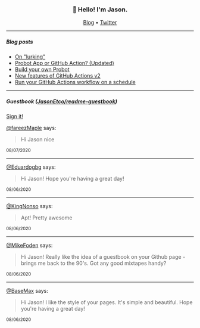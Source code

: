 <h3 align="center">👋 Hello! I'm Jason.</h3>

<p align="center">
  <a href="https://jasonet.co">Blog</a> •
  <a href="https://twitter.com/JasonEtco">Twitter</a>
</p>

---

##### Blog posts

<!--START_SECTION:posts-->
* [On &quot;lurking&quot;](https:&#x2F;&#x2F;jasonet.co&#x2F;posts&#x2F;on-lurking&#x2F;)
* [Probot App or GitHub Action? (Updated)](https:&#x2F;&#x2F;jasonet.co&#x2F;posts&#x2F;probot-app-or-github-action-v2&#x2F;)
* [Build your own Probot](https:&#x2F;&#x2F;jasonet.co&#x2F;posts&#x2F;build-your-own-probot&#x2F;)
* [New features of GitHub Actions v2](https:&#x2F;&#x2F;jasonet.co&#x2F;posts&#x2F;new-features-of-github-actions&#x2F;)
* [Run your GitHub Actions workflow on a schedule](https:&#x2F;&#x2F;jasonet.co&#x2F;posts&#x2F;scheduled-actions&#x2F;)
<!--END_SECTION:posts-->

---

##### Guestbook ([JasonEtco/readme-guestbook](https://github.com/JasonEtco/readme-guestbook))

<a href="https://readme-guestbook.now.sh">Sign it!</a>

<!--START_SECTION:guestbook-->
[@fareezMaple](https://github.com/fareezMaple) says:

> Hi Jason nice

<sup>08/07/2020</sup>


---

[@Eduardogbg](https://github.com/Eduardogbg) says:

> Hi Jason! Hope you're having a great day!

<sup>08/06/2020</sup>


---

[@KingNonso](https://github.com/KingNonso) says:

> Apt!
Pretty awesome 

<sup>08/06/2020</sup>


---

[@MikeFoden](https://github.com/MikeFoden) says:

> Hi Jason! Really like the idea of a guestbook on your Github page - brings me back to the 90's. Got any good mixtapes handy?

<sup>08/06/2020</sup>


---

[@BaseMax](https://github.com/BaseMax) says:

> Hi Jason!
I like the style of your pages. It's simple and beautiful.
Hope you're having a great day!

<sup>08/06/2020</sup>

<!--END_SECTION:guestbook-->
<!--GUESTBOOK_LIST [{"name":"fareezMaple","message":"Hi Jason nice","date":"08/07/2020"},{"name":"Eduardogbg","message":"Hi Jason! Hope you're having a great day!","date":"08/06/2020"},{"name":"KingNonso","message":"Apt!\nPretty awesome ","date":"08/06/2020"},{"name":"MikeFoden","message":"Hi Jason! Really like the idea of a guestbook on your Github page - brings me back to the 90's. Got any good mixtapes handy?","date":"08/06/2020"},{"name":"BaseMax","message":"Hi Jason!\nI like the style of your pages. It's simple and beautiful.\nHope you're having a great day!","date":"08/06/2020"}]-->
